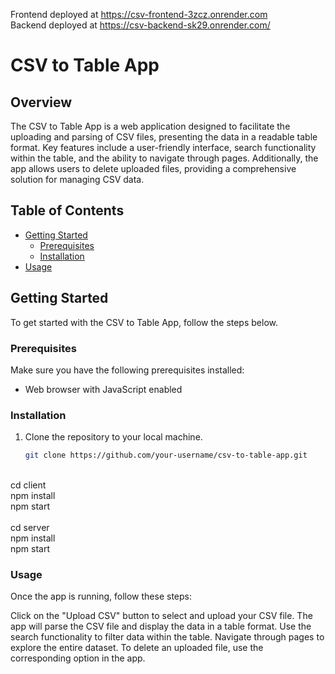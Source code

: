 Frontend deployed at https://csv-frontend-3zcz.onrender.com
<br>
Backend deployed at https://csv-backend-sk29.onrender.com/
<br>

# CSV to Table App

## Overview

The CSV to Table App is a web application designed to facilitate the uploading and parsing of CSV files, presenting the data in a readable table format. Key features include a user-friendly interface, search functionality within the table, and the ability to navigate through pages. Additionally, the app allows users to delete uploaded files, providing a comprehensive solution for managing CSV data.

## Table of Contents

- [Getting Started](#getting-started)
  - [Prerequisites](#prerequisites)
  - [Installation](#installation)
- [Usage](#usage)

## Getting Started

To get started with the CSV to Table App, follow the steps below.

### Prerequisites

Make sure you have the following prerequisites installed:

- Web browser with JavaScript enabled

### Installation

1. Clone the repository to your local machine.
   ```bash
   git clone https://github.com/your-username/csv-to-table-app.git
  <br>
  cd client 
<br>
npm install
<br>
npm start
<br>
<br>
cd server
<br>
npm install
<br>
npm start

### Usage
Once the app is running, follow these steps:

Click on the "Upload CSV" button to select and upload your CSV file.
The app will parse the CSV file and display the data in a table format.
Use the search functionality to filter data within the table.
Navigate through pages to explore the entire dataset.
To delete an uploaded file, use the corresponding option in the app.
